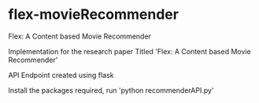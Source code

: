 # flex-movieRecommender
Flex: A Content based Movie Recommender

Implementation for the research paper Titled 'Flex: A Content based Movie Recommender'

API Endpoint created using flask

Install the packages required, run 'python recommenderAPI.py'
